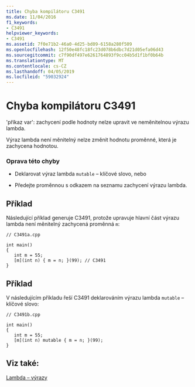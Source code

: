 ```yaml
---
title: Chyba kompilátoru C3491
ms.date: 11/04/2016
f1_keywords:
- C3491
helpviewer_keywords:
- C3491
ms.assetid: 7f0e71b2-46a0-4d25-bd09-6158a280f509
ms.openlocfilehash: 12f50e48fc18fc23d078b6dbc7d21d05efa06d43
ms.sourcegitcommit: c7f90df497e6261764893f9cc04b5d1f1bf0b64b
ms.translationtype: MT
ms.contentlocale: cs-CZ
ms.lasthandoff: 04/05/2019
ms.locfileid: "59032924"
---
```

# <a name="compiler-error-c3491"></a>Chyba kompilátoru C3491

'příkaz var': zachycení podle hodnoty nelze upravit ve neměnitelnou výrazu lambda.

Výraz lambda není měnitelný nelze změnit hodnotu proměnné, která je zachycena hodnotou.

### <a name="to-correct-this-error"></a>Oprava této chyby

- Deklarovat výraz lambda `mutable` – klíčové slovo, nebo

- Předejte proměnnou s odkazem na seznamu zachycení výrazu lambda.

## <a name="example"></a>Příklad

Následující příklad generuje C3491, protože upravuje hlavní část výrazu lambda není měnitelný zachycená proměnná `m`:

```
// C3491a.cpp

int main()
{
   int m = 55;
   [m](int n) { m = n; }(99); // C3491
}
```

## <a name="example"></a>Příklad

V následujícím příkladu řeší C3491 deklarováním výrazu lambda `mutable` – klíčové slovo:

```
// C3491b.cpp

int main()
{
   int m = 55;
   [m](int n) mutable { m = n; }(99);
}
```

## <a name="see-also"></a>Viz také:

[Lambda – výrazy](../../cpp/lambda-expressions-in-cpp.md)